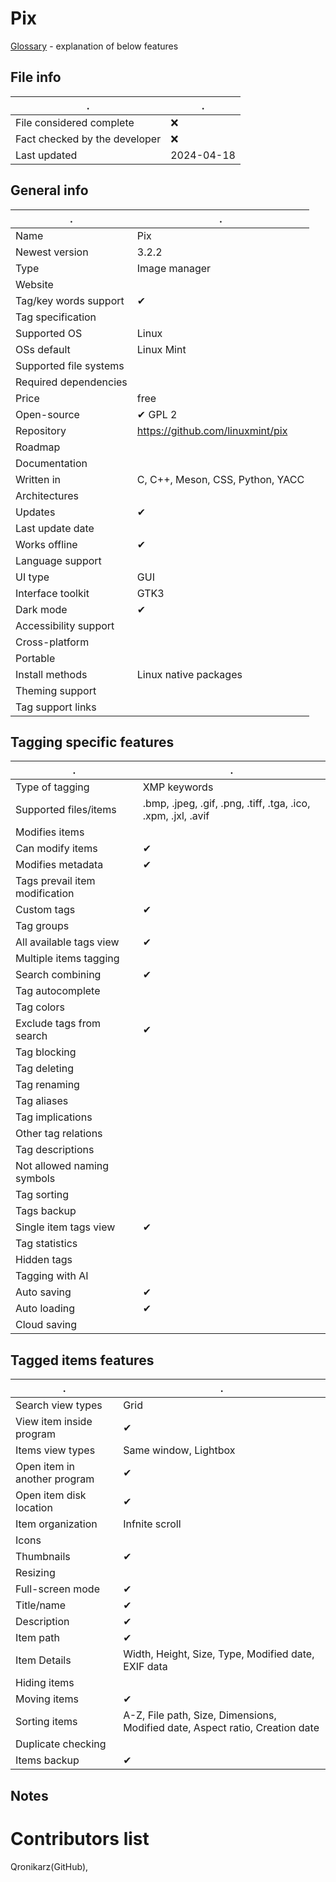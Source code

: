 # Pix
[Glossary](glossary.md) - explanation of below features

## File info
. | . |
---|---
File considered complete | ❌
Fact checked by the developer | ❌
Last updated | 2024-04-18

## General info
. | . |
---|---
Name | Pix
Newest version | 3.2.2
Type | Image manager
Website | 
Tag/key words support | ✔
Tag specification | 
Supported OS | Linux
OSs default | Linux Mint
Supported file systems | 
Required dependencies | 
Price | free
Open-source | ✔ GPL 2
Repository | https://github.com/linuxmint/pix
Roadmap | 
Documentation | 
Written in | C, C++, Meson, CSS, Python, YACC
Architectures | 
Updates | ✔
Last update date | 
Works offline | ✔
Language support | 
UI type | GUI
Interface toolkit | GTK3
Dark mode | ✔
Accessibility support | 
Cross-platform | 
Portable | 
Install methods | Linux native packages
Theming support | 
Tag support links | 

## Tagging specific features
. | . |
---|---
Type of tagging | XMP keywords
Supported files/items | .bmp, .jpeg, .gif, .png, .tiff, .tga, .ico, .xpm, .jxl, .avif
Modifies items | 
Can modify items | ✔
Modifies metadata | ✔
Tags prevail item modification | 
Custom tags | ✔
Tag groups | 
All available tags view | ✔
Multiple items tagging | 
Search combining | ✔
Tag autocomplete | 
Tag colors | 
Exclude tags from search | ✔
Tag blocking | 
Tag deleting | 
Tag renaming | 
Tag aliases | 
Tag implications | 
Other tag relations | 
Tag descriptions | 
Not allowed naming symbols | 
Tag sorting | 
Tags backup | 
Single item tags view | ✔
Tag statistics | 
Hidden tags | 
Tagging with AI | 
Auto saving | ✔
Auto loading | ✔
Cloud saving | 

## Tagged items features
. | . |
---|---
Search view types | Grid
View item inside program | ✔
Items view types | Same window, Lightbox
Open item in another program | ✔
Open item disk location | ✔
Item organization | Infnite scroll
Icons | 
Thumbnails | ✔
Resizing | 
Full-screen mode | ✔
Title/name | ✔
Description | ✔
Item path | ✔
Item Details | Width, Height, Size, Type, Modified date, EXIF data
Hiding items | 
Moving items | ✔
Sorting items | A-Z, File path, Size, Dimensions, Modified date, Aspect ratio, Creation date
Duplicate checking | 
Items backup | ✔

## Notes


# Contributors list
Qronikarz(GitHub), 
